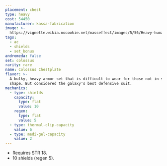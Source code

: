 ```yaml
---
placement: chest
type: heavy
cost: 54450
manufacturer: kassa-fabrication
image: >-
  https://vignette.wikia.nocookie.net/masseffect/images/5/56/Heavy-human-Colossus.png/revision/latest/scale-to-width-down/160?cb=20100209161006
tags:
  - ac
  - shields
  - set_bonus
andromeda: false
set: colossus
rarity: rare
name: Colossus Chestplate
flavor: >-
  A bulky, heavy armor set that is difficult to wear for those not in superior
  shape. But considered the galaxy's best defensive suit.
mechanics:
  - type: shields
    capacity:
      type: flat
      value: 10
    regen:
      type: flat
      value: 5
  - type: thermal-clip-capacity
    value: 6
  - type: medi-gel-capacity
    value: 2
---
```

- Requires STR 18.
- 10 shields (regen 5).
